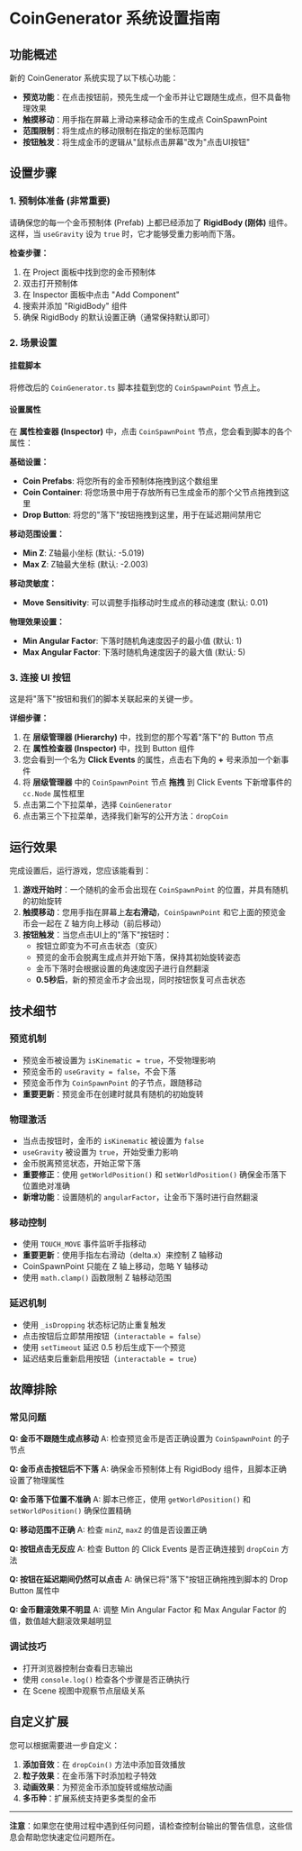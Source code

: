 # CoinGenerator 系统设置指南

## 功能概述
新的 CoinGenerator 系统实现了以下核心功能：
- **预览功能**：在点击按钮前，预先生成一个金币并让它跟随生成点，但不具备物理效果
- **触摸移动**：用手指在屏幕上滑动来移动金币的生成点 CoinSpawnPoint
- **范围限制**：将生成点的移动限制在指定的坐标范围内
- **按钮触发**：将生成金币的逻辑从"鼠标点击屏幕"改为"点击UI按钮"

## 设置步骤

### 1. 预制体准备 (非常重要)
请确保您的每一个金币预制体 (Prefab) 上都已经添加了 **RigidBody (刚体)** 组件。这样，当 `useGravity` 设为 `true` 时，它才能够受重力影响而下落。

**检查步骤：**
1. 在 Project 面板中找到您的金币预制体
2. 双击打开预制体
3. 在 Inspector 面板中点击 "Add Component"
4. 搜索并添加 "RigidBody" 组件
5. 确保 RigidBody 的默认设置正确（通常保持默认即可）

### 2. 场景设置

#### 挂载脚本
将修改后的 `CoinGenerator.ts` 脚本挂载到您的 `CoinSpawnPoint` 节点上。

#### 设置属性
在 **属性检查器 (Inspector)** 中，点击 `CoinSpawnPoint` 节点，您会看到脚本的各个属性：

**基础设置：**
- **Coin Prefabs**: 将您所有的金币预制体拖拽到这个数组里
- **Coin Container**: 将您场景中用于存放所有已生成金币的那个父节点拖拽到这里
- **Drop Button**: 将您的"落下"按钮拖拽到这里，用于在延迟期间禁用它

**移动范围设置：**
- **Min Z**: Z轴最小坐标 (默认: -5.019)
- **Max Z**: Z轴最大坐标 (默认: -2.003)

**移动灵敏度：**
- **Move Sensitivity**: 可以调整手指移动时生成点的移动速度 (默认: 0.01)

**物理效果设置：**
- **Min Angular Factor**: 下落时随机角速度因子的最小值 (默认: 1)
- **Max Angular Factor**: 下落时随机角速度因子的最大值 (默认: 5)

### 3. 连接 UI 按钮

这是将"落下"按钮和我们的脚本关联起来的关键一步。

**详细步骤：**
1. 在 **层级管理器 (Hierarchy)** 中，找到您的那个写着"落下"的 Button 节点
2. 在 **属性检查器 (Inspector)** 中，找到 Button 组件
3. 您会看到一个名为 **Click Events** 的属性，点击右下角的 **+** 号来添加一个新事件
4. 将 **层级管理器** 中的 `CoinSpawnPoint` 节点 **拖拽** 到 Click Events 下新增事件的 `cc.Node` 属性框里
5. 点击第二个下拉菜单，选择 `CoinGenerator`
6. 点击第三个下拉菜单，选择我们新写的公开方法：`dropCoin`

## 运行效果

完成设置后，运行游戏，您应该能看到：

1. **游戏开始时**：一个随机的金币会出现在 `CoinSpawnPoint` 的位置，并具有随机的初始旋转
2. **触摸移动**：您用手指在屏幕上**左右滑动**，`CoinSpawnPoint` 和它上面的预览金币会一起在 Z 轴方向上移动（前后移动）
3. **按钮触发**：当您点击UI上的"落下"按钮时：
   - 按钮立即变为不可点击状态（变灰）
   - 预览的金币会脱离生成点并开始下落，保持其初始旋转姿态
   - 金币下落时会根据设置的角速度因子进行自然翻滚
   - **0.5秒后**，新的预览金币才会出现，同时按钮恢复可点击状态

## 技术细节

### 预览机制
- 预览金币被设置为 `isKinematic = true`，不受物理影响
- 预览金币的 `useGravity = false`，不会下落
- 预览金币作为 `CoinSpawnPoint` 的子节点，跟随移动
- **重要更新**：预览金币在创建时就具有随机的初始旋转

### 物理激活
- 当点击按钮时，金币的 `isKinematic` 被设置为 `false`
- `useGravity` 被设置为 `true`，开始受重力影响
- 金币脱离预览状态，开始正常下落
- **重要修正**：使用 `getWorldPosition()` 和 `setWorldPosition()` 确保金币落下位置绝对准确
- **新增功能**：设置随机的 `angularFactor`，让金币下落时进行自然翻滚

### 移动控制
- 使用 `TOUCH_MOVE` 事件监听手指移动
- **重要更新**：使用手指左右滑动（delta.x）来控制 Z 轴移动
- CoinSpawnPoint 只能在 Z 轴上移动，忽略 Y 轴移动
- 使用 `math.clamp()` 函数限制 Z 轴移动范围

### 延迟机制
- 使用 `_isDropping` 状态标记防止重复触发
- 点击按钮后立即禁用按钮（`interactable = false`）
- 使用 `setTimeout` 延迟 0.5 秒后生成下一个预览
- 延迟结束后重新启用按钮（`interactable = true`）

## 故障排除

### 常见问题

**Q: 金币不跟随生成点移动**
A: 检查预览金币是否正确设置为 `CoinSpawnPoint` 的子节点

**Q: 金币点击按钮后不下落**
A: 确保金币预制体上有 RigidBody 组件，且脚本正确设置了物理属性

**Q: 金币落下位置不准确**
A: 脚本已修正，使用 `getWorldPosition()` 和 `setWorldPosition()` 确保位置精确

**Q: 移动范围不正确**
A: 检查 `minZ`, `maxZ` 的值是否设置正确

**Q: 按钮点击无反应**
A: 检查 Button 的 Click Events 是否正确连接到 `dropCoin` 方法

**Q: 按钮在延迟期间仍然可以点击**
A: 确保已将"落下"按钮正确拖拽到脚本的 Drop Button 属性中

**Q: 金币翻滚效果不明显**
A: 调整 Min Angular Factor 和 Max Angular Factor 的值，数值越大翻滚效果越明显

### 调试技巧
- 打开浏览器控制台查看日志输出
- 使用 `console.log()` 检查各个步骤是否正确执行
- 在 Scene 视图中观察节点层级关系

## 自定义扩展

您可以根据需要进一步自定义：

1. **添加音效**：在 `dropCoin()` 方法中添加音效播放
2. **粒子效果**：在金币落下时添加粒子特效
3. **动画效果**：为预览金币添加旋转或缩放动画
4. **多币种**：扩展系统支持更多类型的金币

---

**注意**：如果您在使用过程中遇到任何问题，请检查控制台输出的警告信息，这些信息会帮助您快速定位问题所在。
